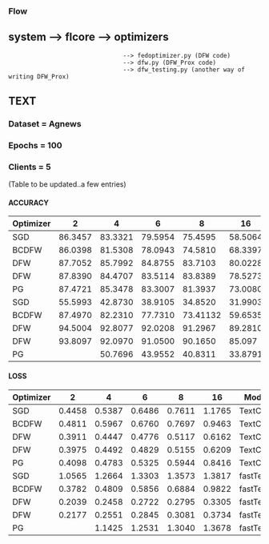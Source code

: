 ### Flow
## system --> flcore --> optimizers
                                    --> fedoptimizer.py (DFW code)
                                    --> dfw.py (DFW_Prox code)
                                    --> dfw_testing.py (another way of writing DFW_Prox)

<h2> TEXT </h2>
<h3> Dataset = Agnews </h3>
<h3> Epochs = 100 </h3>
<h3> Clients = 5 </h3>

(Table to be updated..a few entries)
<h4> ACCURACY</h4>

| Optimizer | 2 | 4 | 6 | 8 | 16 | Model | |
| --- | --- | --- | --- | --- | --- | --- | --- |
| SGD | 86.3457 | 83.3321 | 79.5954 | 75.4595| 58.5064 |TextCNN | FedAvg |
| BCDFW | 86.0398 | 81.5308 | 78.0943 | 74.5810 | 68.3397 | TextCNN | FedAvg |
| DFW | 87.7052 | 85.7992 | 84.8755 | 83.7103 | 80.0228 | TextCNN | FedAvg |
| DFW | 87.8390 | 84.4707 | 83.5114 | 83.8389 | 78.5273 | TextCNN | FedProx |
| PG | 87.4721 | 85.3478 | 83.3007 | 81.3937 | 73.0080 | TextCNN | FedProx |
| SGD | 55.5993 | 42.8730 | 38.9105 | 34.8520 | 31.9903 | fastText | FedAvg |
| BCDFW | 87.4970 | 82.2310 | 77.7310 | 73.41132 | 59.6535 | fastText | FedAvg |
| DFW | 94.5004 | 92.8077 | 92.0208 | 91.2967 | 89.2810 | fastText | FedAvg |
| DFW | 93.8097 | 92.0970 | 91.0500 | 90.1650 | 85.097 | fastText | FedProx |
| PG |  | 50.7696 | 43.9552 | 40.8311 | 33.8791 | fastText | FedProx |

<h4> LOSS</h4>

| Optimizer | 2 | 4 | 6 | 8 | 16 | Model |
| --- | --- | --- | --- | --- | --- | --- |
| SGD| 0.4458 | 0.5387 | 0.6486 | 0.7611 | 1.1765 | TextCNN |
| BCDFW | 0.4811 | 0.5967 | 0.6760 | 0.7697  | 0.9463 | TextCNN |
| DFW | 0.3911 | 0.4447 | 0.4776 | 0.5117 | 0.6162 | TextCNN |
| DFW | 0.3975 | 0.4492 | 0.4829 | 0.5155 | 0.6209 | TextCNN | FedProx |
| PG | 0.4098 | 0.4783 | 0.5325 | 0.5944 | 0.8416 | TextCNN | FedProx |
| SGD | 1.0565 | 1.2664 | 1.3303 | 1.3573 | 1.3817 | fastText |  
| BCDFW | 0.3782 | 0.4809 | 0.5856 | 0.6884 | 0.9822 | fastText |
| DFW | 0.2039 | 0.2458 | 0.2722 | 0.2795 | 0.3305 | fastText |
| DFW | 0.2177 | 0.2551 | 0.2845 | 0.3081 | 0.3734 | fastText | FedProx |
| PG |  | 1.1425 | 1.2531 | 1.3040 | 1.3678 | fastText | FedProx |
